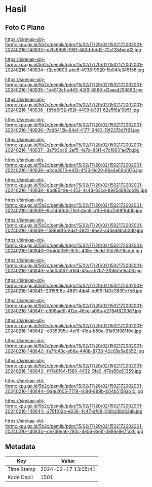 # Hasil

## Foto C Plano

https://sirekap-obj-formc.kpu.go.id/5b2c/pemilu/pdpr/15/02/17/20/02/1502172002001-20240216-140833--e7fc8905-1991-482d-bdd2-72cf284ece12.jpg

https://sirekap-obj-formc.kpu.go.id/5b2c/pemilu/pdpr/15/02/17/20/02/1502172002001-20240216-140834--f2ee9603-abc6-4938-9920-5b04fe345156.jpg

https://sirekap-obj-formc.kpu.go.id/5b2c/pemilu/pdpr/15/02/17/20/02/1502172002001-20240216-140835--1b4812cf-a443-42f9-8889-d3aaad256863.jpg

https://sirekap-obj-formc.kpu.go.id/5b2c/pemilu/pdpr/15/02/17/20/02/1502172002001-20240216-140836--f85d6f32-f62f-4499-b391-62e5f8a10b51.jpg

https://sirekap-obj-formc.kpu.go.id/5b2c/pemilu/pdpr/15/02/17/20/02/1502172002001-20240216-140836--7dd6412b-94a1-4177-9483-19f2378d7f81.jpg

https://sirekap-obj-formc.kpu.go.id/5b2c/pemilu/pdpr/15/02/17/20/02/1502172002001-20240216-140837--3a793bc6-2ef5-4a7d-83f1-c7c19631ad7b.jpg

https://sirekap-obj-formc.kpu.go.id/5b2c/pemilu/pdpr/15/02/17/20/02/1502172002001-20240216-140838--a2de3013-e413-4f23-9d20-86e4e66a1976.jpg

https://sirekap-obj-formc.kpu.go.id/5b2c/pemilu/pdpr/15/02/17/20/02/1502172002001-20240216-140838--8bd8549e-c453-4c4d-83cd-8985d993db93.jpg

https://sirekap-obj-formc.kpu.go.id/5b2c/pemilu/pdpr/15/02/17/20/02/1502172002001-20240216-140839--8c2450b4-7fe3-4ea8-b1f5-84a7b98f840b.jpg

https://sirekap-obj-formc.kpu.go.id/5b2c/pemilu/pdpr/15/02/17/20/02/1502172002001-20240216-140839--1588e8f5-2daf-4922-9be2-a44ed8bc62d0.jpg

https://sirekap-obj-formc.kpu.go.id/5b2c/pemilu/pdpr/15/02/17/20/02/1502172002001-20240216-140840--3b4dd339-9c1c-438c-9cdd-0fd76e16adbf.jpg

https://sirekap-obj-formc.kpu.go.id/5b2c/pemilu/pdpr/15/02/17/20/02/1502172002001-20240216-140840--a5e0a067-d1d4-43ca-b7b7-2f0bb1e15a06.jpg

https://sirekap-obj-formc.kpu.go.id/5b2c/pemilu/pdpr/15/02/17/20/02/1502172002001-20240216-140841--23156f8c-4681-4dd4-bd99-143e3839c7b6.jpg

https://sirekap-obj-formc.kpu.go.id/5b2c/pemilu/pdpr/15/02/17/20/02/1502172002001-20240216-140841--c898aa8f-412e-46ce-a09a-d2784f629367.jpg

https://sirekap-obj-formc.kpu.go.id/5b2c/pemilu/pdpr/15/02/17/20/02/1502172002001-20240216-140842--c035395e-4ef6-41da-b50e-91d93f98110d.jpg

https://sirekap-obj-formc.kpu.go.id/5b2c/pemilu/pdpr/15/02/17/20/02/1502172002001-20240216-140842--fa7fd43c-e69a-446b-8736-42c05e5e6552.jpg

https://sirekap-obj-formc.kpu.go.id/5b2c/pemilu/pdpr/15/02/17/20/02/1502172002001-20240216-140843--f47e8f84-f580-4432-9fa0-479a58c61359.jpg

https://sirekap-obj-formc.kpu.go.id/5b2c/pemilu/pdpr/15/02/17/20/02/1502172002001-20240216-140844--9a1e2605-7719-4d9d-889b-b04b5158ab10.jpg

https://sirekap-obj-formc.kpu.go.id/5b2c/pemilu/pdpr/15/02/17/20/02/1502172002001-20240216-140844--278f812b-e039-4c47-afd8-61dbd3bc62ab.jpg

https://sirekap-obj-formc.kpu.go.id/5b2c/pemilu/pdpr/15/02/17/20/02/1502172002001-20240216-140834--de746ea6-780c-4e56-8e8f-3886e8e7fa26.jpg


## Metadata

| Key        | Value               |
| ---------- | ------------------- |
| Time Stamp | 2024-02-17 13:05:41 |
| Kode Dapil | 1501                |



